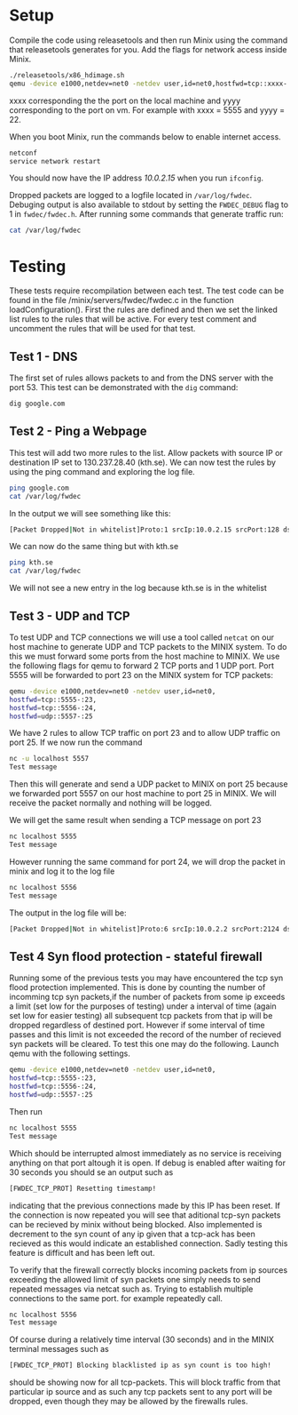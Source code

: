 # Setup
Compile the code using releasetools and then run Minix using the command that releasetools generates for you. Add the flags for network access inside Minix.
```bash
./releasetools/x86_hdimage.sh
qemu -device e1000,netdev=net0 -netdev user,id=net0,hostfwd=tcp::xxxx-:yyyy
```

xxxx corresponding the the port on the local machine and yyyy corresponding to the port on vm. For example with xxxx = 5555 and yyyy = 22.

When you boot Minix, run the commands below to enable internet access.
```bash
netconf
service network restart
```

You should now have the IP address *10.0.2.15* when you run `ifconfig`.

Dropped packets are logged to a logfile located in `/var/log/fwdec`. Debuging output is also available to stdout by setting the `FWDEC_DEBUG` flag to 1 in `fwdec/fwdec.h`. After running some commands that generate traffic run:

```bash
cat /var/log/fwdec
```

# Testing
These tests require recompilation between each test. The test code can be found in the file /minix/servers/fwdec/fwdec.c in the function loadConfiguration(). First the rules are defined and then we set the linked list rules to the rules that will be active. For every test comment and uncomment the rules that will be used for that test.

## Test 1 - DNS
The first set of rules allows packets to and from the DNS server with the port 53. This test can be demonstrated with the `dig` command:
```bash
dig google.com
```

## Test 2 - Ping a Webpage
This test will add two more rules to the list. Allow packets with source IP or destination IP set to 130.237.28.40 (kth.se). We can now test the rules by using the ping command and exploring the log file.
```bash
ping google.com
cat /var/log/fwdec
```
In the output we will see something like this:
```bash
[Packet Dropped|Not in whitelist]Proto:1 srcIp:10.0.2.15 srcPort:128 dstIp:216.58.207.238 dstPort:2938
```
We can now do the same thing but with kth.se
```bash
ping kth.se
cat /var/log/fwdec
```
We will not see a new entry in the log because kth.se is in the whitelist

## Test 3 - UDP and TCP
To test UDP and TCP connections we will use a tool called `netcat` on our host machine to generate UDP and TCP packets to the MINIX system. To do this we must forward some ports from the host machine to MINIX. We use the following flags for qemu to forward 2 TCP ports and 1 UDP port. Port 5555 will be forwarded to port 23 on the MINIX system for TCP packets:

```bash
qemu -device e1000,netdev=net0 -netdev user,id=net0,
hostfwd=tcp::5555-:23,
hostfwd=tcp::5556-:24,
hostfwd=udp::5557-:25
```

We have 2 rules to allow TCP traffic on port 23 and to allow UDP traffic on port 25. If we now run the command
```bash
nc -u localhost 5557
Test message
```

Then this will generate and send a UDP packet to MINIX on port 25 because we forwarded port 5557 on our host machine to port 25 in MINIX. We will receive the packet normally and nothing will be logged.

We will get the same result when sending a TCP message on port 23

```bash
nc localhost 5555
Test message
```

However running the same command for port 24, we will drop the packet in minix and log it to the log file

```bash
nc localhost 5556
Test message
```

The output in the log file will be:

```bash
[Packet Dropped|Not in whitelist]Proto:6 srcIp:10.0.2.2 srcPort:2124 dstIp:10.0.2.15 dstPort:24
```
## Test 4 Syn flood protection - stateful firewall
Running some of the previous tests you may have encountered the tcp syn flood protection implemented. This is done by counting the number of incomming tcp syn packets,if the number of packets from some ip exceeds a limit (set low for the purposes of testing) under a interval of time (again set low for easier testing) all subsequent tcp packets from that ip will be dropped regardless of destined port. However if some interval of time passes and this limit is not exceeded the record of the number of recieved syn packets will be cleared. To test this one may do the following. Launch qemu with the following settings.
```bash
qemu -device e1000,netdev=net0 -netdev user,id=net0,
hostfwd=tcp::5555-:23,
hostfwd=tcp::5556-:24,
hostfwd=udp::5557-:25
```
Then run
```bash
nc localhost 5555
Test message
```
Which should be interrupted almost immediately as no service is receiving anything on that port altough it is open. If debug is enabled after waiting for 30 seconds you should se an output such as
```bash
[FWDEC_TCP_PROT] Resetting timestamp!
```
indicating that the previous connections made by this IP has been reset. If the connection is now repeated you will see that aditional tcp-syn packets can be recieved by minix without being blocked. Also implemented is decrement to the syn count of any ip given that a tcp-ack has been recieved as this would indicate an established connection. Sadly testing this feature is difficult and has been left out.

To verify that the firewall correctly blocks incoming packets from ip sources exceeding the allowed limit of syn packets one simply needs to send repeated messages via netcat such as. Trying to establish multiple connections to the same port. for example repeatedly call.
```bash
nc localhost 5556
Test message
```
Of course during a relatively time interval (30 seconds) and in the MINIX terminal messages such as
```bash
[FWDEC_TCP_PROT] Blocking blacklisted ip as syn count is too high!
````
should be showing now for all tcp-packets. This will block traffic from that particular ip source and as such any tcp packets sent to any port will be dropped, even though they may be allowed by the firewalls rules.

